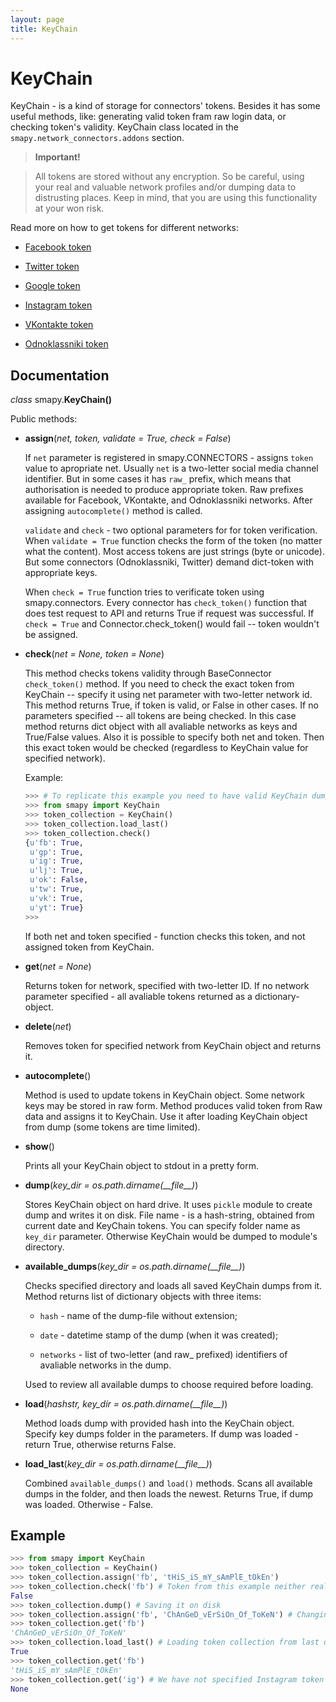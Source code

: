 ```yaml
---
layout: page
title: KeyChain
---
```


# KeyChain

KeyChain - is a kind of storage for connectors' tokens. Besides it has some useful methods, like: generating valid token fram raw login data, or checking token's validity. KeyChain class located in the `smapy.network_connectors.addons` section.

> **Important!** 

> All tokens are stored without any encryption. So be careful, using your real and valuable network profiles and/or dumping data to distrusting places. Keep in mind, that you are using this functionality at your won risk.

Read more on how to get tokens for different networks:

* [Facebook token](/smapy/docs/facebook_token/)

* [Twitter token](/smapy/docs/twitter_token/)

* [Google token](/smapy/docs/google_token/)

* [Instagram token](/smapy/docs/instagram_token/)

* [VKontakte token](/smapy/docs/vkontakte_token/)

* [Odnoklassniki token](/smapy/docs/odnoklassniki_token/)

## Documentation

_class_ smapy.**KeyChain()**

Public methods:

* **assign**(_net, token, validate = True, check = False_)

    If `net` parameter is registered in smapy.CONNECTORS - assigns `token` value to apropriate net. Usually `net` is a two-letter social media channel identifier. But in some cases it has `raw_` prefix, which means that authorisation is needed to produce appropriate token. Raw prefixes available for Facebook, VKontakte, and Odnoklassniki networks. After assigning `autocomplete()` method is called.
    
    `validate` and `check` - two optional parameters for for token verification. When `validate = True` function checks the form of the token (no matter what the content). Most access tokens are just strings (byte or unicode). But some connectors (Odnoklassniki, Twitter) demand dict-token with appropriate keys.
    
    When `check = True` function tries to verificate token using smapy.connectors. Every connector has `check_token()` function that does test request to API and returns True if request was successful. If `check = True` and Connector.check_token() would fail -- token wouldn't be assigned.

* **check**(_net = None, token = None_)

    This method checks tokens validity through BaseConnector `check_token()` method. If you need to check the exact token from KeyChain -- specify it using net parameter with two-letter network id. This method returns True, if token is valid, or False in other cases. If no parameters specified -- all tokens are being checked. In this case method returns dict object with all avaliable networks as keys and True/False values. Also it is possible to specify both net and token. Then this exact token would be checked (regardless to KeyChain value for specified network).
    
    Example:
    
    ```python
    >>> # To replicate this example you need to have valid KeyChain dump.
    >>> from smapy import KeyChain
    >>> token_collection = KeyChain()
    >>> token_collection.load_last()
    >>> token_collection.check()
    {u'fb': True,
     u'gp': True,
     u'ig': True,
     u'lj': True,
     u'ok': False,
     u'tw': True,
     u'vk': True,
     u'yt': True}
    >>> 
    ```
    
    If both net and token specified - function checks this token, and not assigned token from KeyChain.

* **get**(_net = None_)

    Returns token for network, specified with two-letter ID. If no network parameter specified - all avaliable tokens returned as a dictionary-object.

* **delete**(_net_)

    Removes token for specified network from KeyChain object and returns it.

* **autocomplete**()

    Method is used to update tokens in KeyChain object. Some network keys may be stored in raw form. Method produces valid token from Raw data and assigns it to KeyChain. Use it after loading KeyChain object from dump (some tokens are time limited).

* **show**()

    Prints all your KeyChain object to stdout in a pretty form.

* **dump**(*key_dir = os.path.dirname(&#95;&#95;file&#95;&#95;)*)

    Stores KeyChain object on hard drive. It uses `pickle` module to create dump and writes it on disk. File name - is a hash-string, obtained from current date and KeyChain tokens. You can specify folder name as `key_dir` parameter. Otherwise KeyChain would be dumped to module's directory.
    
* **available_dumps**(*key_dir = os.path.dirname(&#95;&#95;file&#95;&#95;)*)

    Checks specified directory and loads all saved KeyChain dumps from it. Method returns list of dictionary objects with three items:
    
    - `hash` - name of the dump-file without extension;
    
    - `date` - datetime stamp of the dump (when it was created);
    
    - `networks` - list of two-letter (and raw_ prefixed) identifiers of avaliable networks in the dump.

    Used to review all available dumps to choose required before loading.

* **load**(*hashstr, key_dir = os.path.dirname(&#95;&#95;file&#95;&#95;)*)

    Method loads dump with provided hash into the KeyChain object. Specify key dumps folder in the parameters. If dump was loaded - return True, otherwise returns False.

* **load_last**(*key_dir = os.path.dirname(&#95;&#95;file&#95;&#95;)*)

    Combined `available_dumps()` and `load()` methods. Scans all available dumps in the folder, and then loads the newest. Returns True, if dump was loaded. Otherwise - False.


## Example

```python
>>> from smapy import KeyChain
>>> token_collection = KeyChain()
>>> token_collection.assign('fb', 'tHiS_iS_mY_sAmPlE_tOkEn')
>>> token_collection.check('fb') # Token from this example neither real, nor valid. So:
False
>>> token_collection.dump() # Saving it on disk
>>> token_collection.assign('fb', 'ChAnGeD_vErSiOn_Of_ToKeN') # Changing Facebook-token value
>>> token_collection.get('fb')
'ChAnGeD_vErSiOn_Of_ToKeN'
>>> token_collection.load_last() # Loading token collection from last dump
True
>>> token_collection.get('fb')
'tHiS_iS_mY_sAmPlE_tOkEn'
>>> token_collection.get('ig') # We have not specified Instagram token yet
None
```